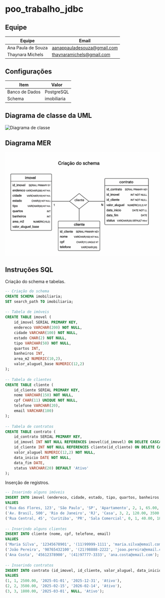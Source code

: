 # poo_trabalho_jdbc

## Equipe

| Equipe   | Email    |
|----------|----------|
| Ana Paula de Souza  | aanappauladesouza@gmail.com |
| Thaynara Michels    | thaynaramichels@gmail.com   |

## Configurações

| Item           | Valor       |
|----------------|-----------  |
| Banco de Dados | PostgreSQL  |
| Schema         | imobiliaria |

## Diagrama de classe da UML

![Diagrama de classe](/diagrama_de_classe.png)

## Diagrama MER


![MER](/diagramaMER.png)

## Instruções SQL

Criação do schema e tabelas.
```SQL
-- Criação do schema 
CREATE SCHEMA imobiliaria;
SET search_path TO imobiliaria;

-- Tabela de imóveis
CREATE TABLE imovel (
    id_imovel SERIAL PRIMARY KEY,
    endereco VARCHAR(200) NOT NULL,
    cidade VARCHAR(100) NOT NULL,
    estado CHAR(2) NOT NULL,
    tipo VARCHAR(50) NOT NULL, 
    quartos INT,
    banheiros INT,
    area_m2 NUMERIC(10,2),
    valor_aluguel_base NUMERIC(12,2)
);

-- Tabela de clientes
CREATE TABLE cliente (
    id_cliente SERIAL PRIMARY KEY,
    nome VARCHAR(150) NOT NULL,
    cpf CHAR(11) UNIQUE NOT NULL,
    telefone VARCHAR(20),
    email VARCHAR(100)
);

-- Tabela de contratos
CREATE TABLE contrato (
    id_contrato SERIAL PRIMARY KEY,
    id_imovel INT NOT NULL REFERENCES imovel(id_imovel) ON DELETE CASCADE,
    id_cliente INT NOT NULL REFERENCES cliente(id_cliente) ON DELETE CASCADE,
    valor_aluguel NUMERIC(12,2) NOT NULL,
    data_inicio DATE NOT NULL,
    data_fim DATE,
    status VARCHAR(20) DEFAULT 'Ativo' 
);

```

Inserção de registros.
```SQL
-- Inserindo alguns imóveis
INSERT INTO imovel (endereco, cidade, estado, tipo, quartos, banheiros, area_m2, valor_aluguel_base)
VALUES 
('Rua das Flores, 123', 'São Paulo', 'SP', 'Apartamento', 2, 1, 65.00, 2500.00),
('Av. Brasil, 500', 'Rio de Janeiro', 'RJ', 'Casa', 3, 2, 120.00, 3500.00),
('Rua Central, 45', 'Curitiba', 'PR', 'Sala Comercial', 0, 1, 40.00, 1800.00);

-- Inserindo alguns clientes
INSERT INTO cliente (nome, cpf, telefone, email)
VALUES
('Maria Silva', '12345678901', '(11)99999-1111', 'maria.silva@email.com'),
('João Pereira', '98765432100', '(21)98888-2222', 'joao.pereira@email.com'),
('Ana Costa', '45612378900', '(41)97777-3333', 'ana.costa@email.com');

-- Inserindo contratos
INSERT INTO contrato (id_imovel, id_cliente, valor_aluguel, data_inicio, data_fim, status)
VALUES
(1, 1, 2500.00, '2025-01-01', '2025-12-31', 'Ativo'),
(2, 2, 3500.00, '2025-02-15', '2026-02-14', 'Ativo'),
(3, 3, 1800.00, '2025-03-01', NULL, 'Ativo');

```

